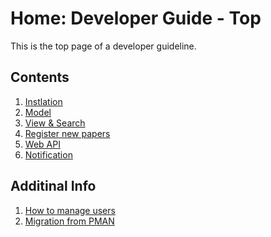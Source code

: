 # Home: Developer Guide - Top
This is the top page of a developer guideline.

## Contents
1. [Instlation]()
1. [Model](./models.md)
1. [View & Search](./dashboard.md)
1. [Register new papers](./registration.md)
1. [Web API](./api.md)
1. [Notification](./notification.md)


## Additinal Info
1. [How to manage users]()
1. [Migration from PMAN]()





